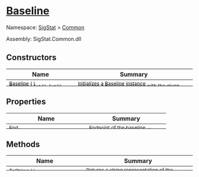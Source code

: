 # [Baseline](./Baseline.md)

Namespace: [SigStat]() > [Common](./README.md)

Assembly: SigStat.Common.dll


## Constructors

| Name | Summary | 
| --- | --- | 
| <sub>Baseline (  )</sub><div style="margin: -28px 0px 0px 0px;"><img width=200/>  | <sub>Initializes a Baseline instance</sub><div style="margin: -28px 0px 0px 0px;"><img width=200/>  | <br>
| <sub>Baseline ( [`Int32`](https://docs.microsoft.com/en-us/dotnet/api/System.Int32), [`Int32`](https://docs.microsoft.com/en-us/dotnet/api/System.Int32), [`Int32`](https://docs.microsoft.com/en-us/dotnet/api/System.Int32), [`Int32`](https://docs.microsoft.com/en-us/dotnet/api/System.Int32) )</sub><div style="margin: -28px 0px 0px 0px;"><img width=200/>  | <sub>Initializes a Baseline instance with the given startpoint and endpoint</sub><div style="margin: -28px 0px 0px 0px;"><img width=200/>  | <br>


## Properties

| Name | Summary | 
| --- | --- | 
| <sub>End</sub><div style="margin: -28px 0px 0px 0px;"><img width=200/>  | <sub>Endpoint of the baseline</sub><div style="margin: -28px 0px 0px 0px;"><img width=200/>  | <br>
| <sub>Start</sub><div style="margin: -28px 0px 0px 0px;"><img width=200/>  | <sub>Starting point of the baseline</sub><div style="margin: -28px 0px 0px 0px;"><img width=200/>  | <br>


## Methods

| Name | Summary | 
| --- | --- | 
| <sub>[ToString](./Methods/Baseline-100663332.md) (  )</sub><div style="margin: -28px 0px 0px 0px;"><img width=200/>  | <sub>Returns a string representation of the baseline</sub><div style="margin: -28px 0px 0px 0px;"><img width=200/>  | <br>


